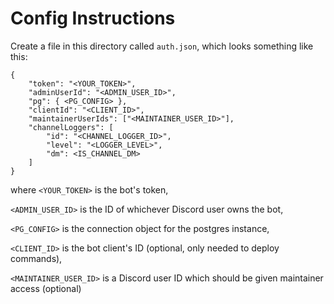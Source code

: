# Config Instructions

Create a file in this directory called `auth.json`, which looks something like this:

```
{
    "token": "<YOUR_TOKEN>",
    "adminUserId": "<ADMIN_USER_ID>",
    "pg": { <PG_CONFIG> },
    "clientId": "<CLIENT_ID>",
    "maintainerUserIds": ["<MAINTAINER_USER_ID>"],
    "channelLoggers": [
        "id": "<CHANNEL_LOGGER_ID>",
        "level": "<LOGGER_LEVEL>",
        "dm": <IS_CHANNEL_DM>
    ]
}
```

where `<YOUR_TOKEN>` is the bot's token,

`<ADMIN_USER_ID>` is the ID of whichever Discord user owns the bot,

`<PG_CONFIG>` is the connection object for the postgres instance,

`<CLIENT_ID>` is the bot client's ID (optional, only needed to deploy commands),

`<MAINTAINER_USER_ID>` is a Discord user ID which should be given maintainer access (optional)
